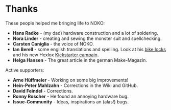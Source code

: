# Thanks

These people helped me bringing life to NOKO:

- **Hans Radke** - (my dad) hardware construction and a lot of soldering.
- **Nora Linder** - creating and sewing the monster suit and spellchecking.
- **Carsten Caniglia** - the voice of NOKO.
- **Ian Berell** - some english translations and spelling. Look at his [bike locks](https://twitter.com/sphykeian) and his new Hexlox [Kickstarter campain](https://www.kickstarter.com/projects/hexlox/hexlox-anti-theft-for-saddles-wheels-and-more-made). 
- **Helga Hansen** - The great article in the german Make-Magazin.

Active supporters:
- **Arne Hüffmeier** - Working on some big improvements!  
- **Hein-Peter Mahlzahn** - Corrections in the Wiki and GitHub.
- **David Feindel** - Corrections.  
- **Ronny Roscher** - He found an annoying hardware bug.  
- **Issue-Community** - Ideas, inspirations an (alas!) bugs.  

